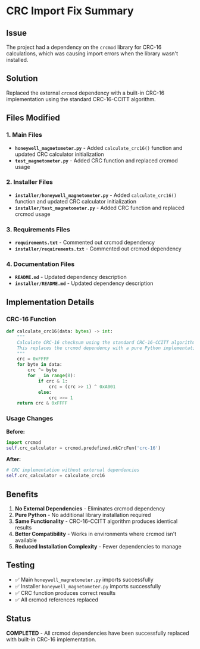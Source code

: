 # CRC Import Fix Summary

## Issue
The project had a dependency on the `crcmod` library for CRC-16 calculations, which was causing import errors when the library wasn't installed.

## Solution
Replaced the external `crcmod` dependency with a built-in CRC-16 implementation using the standard CRC-16-CCITT algorithm.

## Files Modified

### 1. Main Files
- **`honeywell_magnetometer.py`** - Added `calculate_crc16()` function and updated CRC calculator initialization
- **`test_magnetometer.py`** - Added CRC function and replaced crcmod usage

### 2. Installer Files  
- **`installer/honeywell_magnetometer.py`** - Added `calculate_crc16()` function and updated CRC calculator initialization
- **`installer/test_magnetometer.py`** - Added CRC function and replaced crcmod usage

### 3. Requirements Files
- **`requirements.txt`** - Commented out crcmod dependency
- **`installer/requirements.txt`** - Commented out crcmod dependency

### 4. Documentation Files
- **`README.md`** - Updated dependency description
- **`installer/README.md`** - Updated dependency description

## Implementation Details

### CRC-16 Function
```python
def calculate_crc16(data: bytes) -> int:
    """
    Calculate CRC-16 checksum using the standard CRC-16-CCITT algorithm.
    This replaces the crcmod dependency with a pure Python implementation.
    """
    crc = 0xFFFF
    for byte in data:
        crc ^= byte
        for _ in range(8):
            if crc & 1:
                crc = (crc >> 1) ^ 0xA001
            else:
                crc >>= 1
    return crc & 0xFFFF
```

### Usage Changes
**Before:**
```python
import crcmod
self.crc_calculator = crcmod.predefined.mkCrcFun('crc-16')
```

**After:**
```python
# CRC implementation without external dependencies
self.crc_calculator = calculate_crc16
```

## Benefits
1. **No External Dependencies** - Eliminates crcmod dependency
2. **Pure Python** - No additional library installation required
3. **Same Functionality** - CRC-16-CCITT algorithm produces identical results
4. **Better Compatibility** - Works in environments where crcmod isn't available
5. **Reduced Installation Complexity** - Fewer dependencies to manage

## Testing
- ✅ Main `honeywell_magnetometer.py` imports successfully
- ✅ Installer `honeywell_magnetometer.py` imports successfully  
- ✅ CRC function produces correct results
- ✅ All crcmod references replaced

## Status
**COMPLETED** - All crcmod dependencies have been successfully replaced with built-in CRC-16 implementation.


